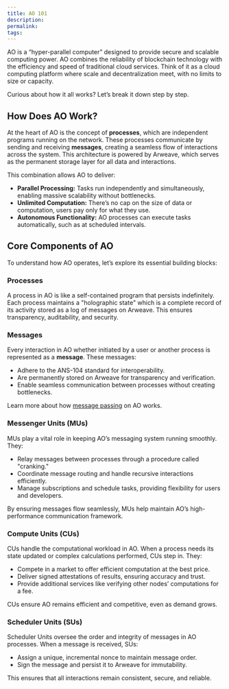 ```yaml
---
title: AO 101
description: 
permalink: 
tags:
---
```

AO is a “hyper-parallel computer” designed to provide secure and scalable computing power. AO combines the reliability of blockchain technology with the efficiency and speed of traditional cloud services. Think of it as a cloud computing platform where scale and decentralization meet, with no limits to size or capacity.

Curious about how it all works? Let’s break it down step by step.

## How Does AO Work?

At the heart of AO is the concept of **processes**, which are independent programs running on the network. These processes communicate by sending and receiving **messages**, creating a seamless flow of interactions across the system. This architecture is powered by Arweave, which serves as the permanent storage layer for all data and interactions.

This combination allows AO to deliver:

- **Parallel Processing:** Tasks run independently and simultaneously, enabling massive scalability without bottlenecks.
- **Unlimited Computation:** There’s no cap on the size of data or computation, users pay only for what they use.
- **Autonomous Functionality:** AO processes can execute tasks automatically, such as at scheduled intervals.

## Core Components of AO

To understand how AO operates, let’s explore its essential building blocks:

### Processes

A process in AO is like a self-contained program that persists indefinitely. Each process maintains a "holographic state" which is a complete record of its activity stored as a log of messages on Arweave. This ensures transparency, auditability, and security.

### Messages

Every interaction in AO whether initiated by a user or another process is represented as a **message**. These messages:

- Adhere to the ANS-104 standard for interoperability.
- Are permanently stored on Arweave for transparency and verification.
- Enable seamless communication between processes without creating bottlenecks.

Learn more about how [message passing](ao-message-passing.md) on AO works.

### Messenger Units (MUs)

MUs play a vital role in keeping AO’s messaging system running smoothly. They:

- Relay messages between processes through a procedure called "cranking."
- Coordinate message routing and handle recursive interactions efficiently.
- Manage subscriptions and schedule tasks, providing flexibility for users and developers.

By ensuring messages flow seamlessly, MUs help maintain AO’s high-performance communication framework.

### Compute Units (CUs)

CUs handle the computational workload in AO. When a process needs its state updated or complex calculations performed, CUs step in. They:

- Compete in a market to offer efficient computation at the best price.
- Deliver signed attestations of results, ensuring accuracy and trust.
- Provide additional services like verifying other nodes’ computations for a fee.

CUs ensure AO remains efficient and competitive, even as demand grows.

### Scheduler Units (SUs)

Scheduler Units oversee the order and integrity of messages in AO processes. When a message is received, SUs:

- Assign a unique, incremental nonce to maintain message order.
- Sign the message and persist it to Arweave for immutability.

This ensures that all interactions remain consistent, secure, and reliable.
